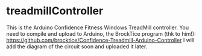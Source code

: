 treadmillController
===================

This is the Arduino Confidence Fitness Windows TreadMill controller.
You need to compile and upload to Arduino, the BrockTice program (thk to him!): https://github.com/brocktice/Confidence-Treadmill-Arduino-Controller
I will add the diagram of the circuit soon and uploaded it later.
